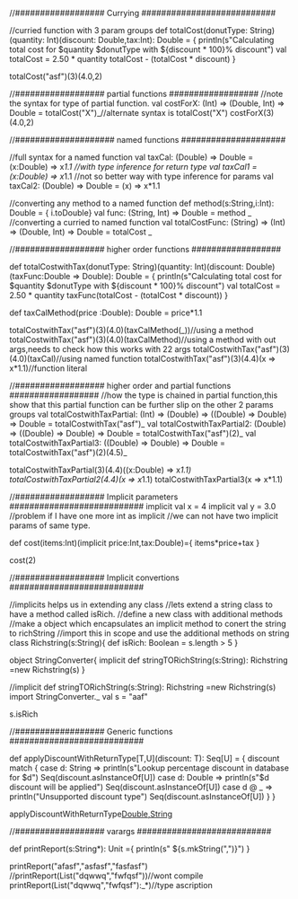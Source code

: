 //################## Currying ###########################

//curried function with 3 param groups
def totalCost(donutType: String)(quantity: Int)(discount: Double,tax:Int): Double = {
  println(s"Calculating total cost for $quantity $donutType with ${discount * 100}% discount")
  val totalCost = 2.50 * quantity
  totalCost - (totalCost * discount)
}

totalCost("asf")(3)(4.0,2)

//################## partial functions ##################
//note the syntax for type of partial function.
val costForX: (Int) => (Double, Int) => Double = totalCost("X")_//alternate syntax is totalCost("X")
costForX(3)(4.0,2)

//#################### named functions #####################

//full syntax for a named function
val taxCal: (Double) => Double = (x:Double) => x*1.1
//with type inference for return type
val taxCal1 = (x:Double) => x*1.1
//not so better way with type inference for params
val taxCal2: (Double) => Double = (x) => x*1.1

//converting any method to a named function
def method(s:String,i:Int): Double = { i.toDouble}
val func: (String, Int) => Double = method _
//converting a curried to named function
val totalCostFunc: (String) => (Int) => (Double, Int) => Double = totalCost _


//################## higher order functions ##################

def totalCostwithTax(donutType: String)(quantity: Int)(discount: Double)(taxFunc:Double => Double): Double = {
  println(s"Calculating total cost for $quantity $donutType with ${discount * 100}% discount")
  val totalCost = 2.50 * quantity
  taxFunc(totalCost - (totalCost * discount))
}

def taxCalMethod(price :Double): Double = price*1.1

totalCostwithTax("asf")(3)(4.0)(taxCalMethod(_))//using a method
totalCostwithTax("asf")(3)(4.0)(taxCalMethod)//using a method with out args,needs to check how this works with 22 args
totalCostwithTax("asf")(3)(4.0)(taxCal)//using named function
totalCostwithTax("asf")(3)(4.4)(x => x*1.1)//function literal

//################## higher order  and partial functions ##################
//how the type is chained in partial function,this show that this partial function can be further slip on the other 2 params groups
val totalCostwithTaxPartial: (Int) => (Double) => ((Double) => Double) => Double = totalCostwithTax("asf")_
val totalCostwithTaxPartial2: (Double) => ((Double) => Double) => Double = totalCostwithTax("asf")(2)_
val totalCostwithTaxPartial3: ((Double) => Double) => Double = totalCostwithTax("asf")(2)(4.5)_

totalCostwithTaxPartial(3)(4.4)((x:Double) => x*1.1)
totalCostwithTaxPartial2(4.4)(x => x*1.1)
totalCostwithTaxPartial3(x => x*1.1)



//################## Implicit parameters ###########################
implicit val x = 4
implicit val y = 3.0
//problem if I have one more int as implicit
//we can not have two implicit params of same type.

def cost(items:Int)(implicit price:Int,tax:Double)={
  items*price+tax
}

cost(2)

//################## Implicit convertions ###########################

//implicits helps us in extending any class
//lets extend a string class to have a method called isRich.
//define a new class with additional methods
//make a object which encapsulates an implicit method to conert the string to richString
//import this in scope and use the additional methods on string
class Richstring(s:String){
  def isRich: Boolean = s.length > 5
}

object StringConverter{
  implicit def stringTORichString(s:String): Richstring =new Richstring(s)
}

//implicit def stringTORichString(s:String): Richstring =new Richstring(s)
import StringConverter._
val s = "aaf"

s.isRich

//################## Generic functions ###########################

def applyDiscountWithReturnType[T,U](discount: T): Seq[U] = {
  discount match {
    case d: String =>
      println(s"Lookup percentage discount in database for $d")
      Seq(discount.asInstanceOf[U])
    case d: Double =>
      println(s"$d discount will be applied")
      Seq(discount.asInstanceOf[U])
    case d @ _ =>
      println("Unsupported discount type")
      Seq(discount.asInstanceOf[U])
  }
}


applyDiscountWithReturnType[Double,String](5.0)

//################## varargs ###########################

def printReport(s:String*): Unit ={
  println(s" ${s.mkString(",")}")
}


printReport("afasf","asfasf","fasfasf")
//printReport(List("dqwwq","fwfqsf"))//wont compile
printReport(List("dqwwq","fwfqsf"):_*)//type ascription
